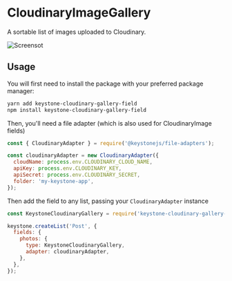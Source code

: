 # CloudinaryImageGallery

A sortable list of images uploaded to Cloudinary.

![Screensot](https://cdn-std.droplr.net/files/acc_197298/o2UccL)

## Usage

You will first need to install the package with your preferred package manager:

```bash
yarn add keystone-cloudinary-gallery-field
npm install keystone-cloudinary-gallery-field
```

Then, you'll need a file adapter (which is also used for CloudinaryImage fields)

```js
const { CloudinaryAdapter } = require('@keystonejs/file-adapters');

const cloudinaryAdapter = new CloudinaryAdapter({
  cloudName: process.env.CLOUDINARY_CLOUD_NAME,
  apiKey: process.env.CLOUDINARY_KEY,
  apiSecret: process.env.CLOUDINARY_SECRET,
  folder: 'my-keystone-app',
});
```

Then add the field to any list, passing your `CloudinaryAdapter` instance

```js
const KeystoneCloudinaryGallery = require('keystone-cloudinary-gallery-field');

keystone.createList('Post', {
  fields: {
    photos: {
      type: KeystoneCloudinaryGallery,
      adapter: cloudinaryAdapter,
    },
  },
});
```
